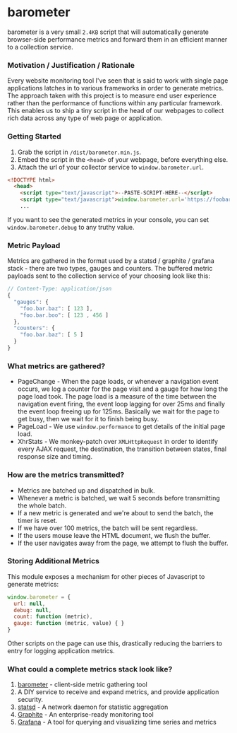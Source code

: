 # barometer

barometer is a very small `2.4KB` script that will automatically generate browser-side performance metrics and forward them in an efficient manner to a collection service.

### Motivation / Justification / Rationale

Every website monitoring tool I've seen that is said to work with single page applications latches in to various frameworks in order to generate metrics. The approach taken with this project is to measure end user experience rather than the performance of functions within any particular framework. This enables us to ship a tiny script in the head of our webpages to collect rich data across any type of web page or application.

### Getting Started

1. Grab the script in `/dist/barometer.min.js`.
2. Embed the script in the `<head>` of your webpage, before everything else.
3. Attach the url of your collector service to `window.barometer.url`.

```html
<!DOCTYPE html>
  <head>
    <script type="text/javascript">--PASTE-SCRIPT-HERE--</script>
    <script type="text/javascript">window.barometer.url='https://foobar'</script>
    ...
```

If you want to see the generated metrics in your console, you can set `window.barometer.debug` to any truthy value.

### Metric Payload

Metrics are gathered in the format used by a statsd / graphite / grafana stack - there are two types, gauges and counters. The buffered metric payloads sent to the collection service of your choosing look like this:
```javascript
// Content-Type: application/json
{
  "gauges": {
    "foo.bar.baz": [ 123 ],
    "foo.bar.boo": [ 123 , 456 ]
  },
  "counters": {
    "foo.bar.baz": [ 5 ]
  }
}
```

### What metrics are gathered?

* PageChange - When the page loads, or whenever a navigation event occurs, we log a counter for the page visit and a gauge for how long the page load took. The page load is a measure of the time between the navigation event firing, the event loop lagging for over 25ms and finally the event loop freeing up for 125ms. Basically we wait for the page to get busy, then we wait for it to finish being busy.
* PageLoad - We use `window.performance` to get details of the initial page load.
* XhrStats - We monkey-patch over `XMLHttpRequest` in order to identify every AJAX request, the destination, the transition between states, final response size and timing.

### How are the metrics transmitted?

* Metrics are batched up and dispatched in bulk.
* Whenever a metric is batched, we wait 5 seconds before transmitting the whole batch.
* If a new metric is generated and we're about to send the batch, the timer is reset.
* If we have over 100 metrics, the batch will be sent regardless.
* If the users mouse leave the HTML document, we flush the buffer.
* If the user navigates away from the page, we attempt to flush the buffer.

### Storing Additional Metrics

This module exposes a mechanism for other pieces of Javascript to generate metrics:
```javascript
window.barometer = {
  url: null,
  debug: null,
  count: function (metric),
  gauge: function (metric, value) { }
}
```
Other scripts on the page can use this, drastically reducing the barriers to entry for logging application metrics.

### What could a complete metrics stack look like?

1. [barometer](https://github.com/holidayextras/barometer) - client-side metric gathering tool
2. A DIY service to receive and expand metrics, and provide application security.
3. [statsd](https://github.com/etsy/statsd) - A network daemon for statistic aggregation
4. [Graphite](https://graphiteapp.org/#gettingStarted) - An enterprise-ready monitoring tool
5. [Grafana](http://grafana.org/) - A tool for querying and visualizing time series and metrics
